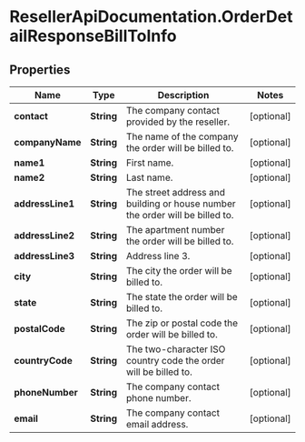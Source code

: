 # ResellerApiDocumentation.OrderDetailResponseBillToInfo

## Properties

Name | Type | Description | Notes
------------ | ------------- | ------------- | -------------
**contact** | **String** | The company contact provided by the reseller. | [optional] 
**companyName** | **String** | The name of the company the order will be billed to. | [optional] 
**name1** | **String** | First name. | [optional] 
**name2** | **String** | Last name. | [optional] 
**addressLine1** | **String** | The street address and building or house number the order will be billed to. | [optional] 
**addressLine2** | **String** | The apartment number the order will be billed to. | [optional] 
**addressLine3** | **String** | Address line 3. | [optional] 
**city** | **String** | The city the order will be billed to. | [optional] 
**state** | **String** | The state the order will be billed to. | [optional] 
**postalCode** | **String** | The zip or postal code the order will be billed to. | [optional] 
**countryCode** | **String** | The two-character ISO country code the order will be billed to. | [optional] 
**phoneNumber** | **String** | The company contact phone number. | [optional] 
**email** | **String** | The company contact email address. | [optional] 


